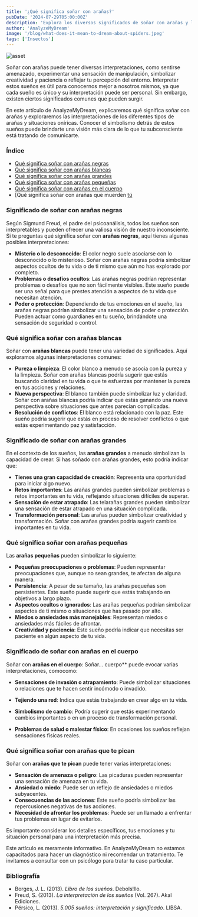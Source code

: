 ```yaml
---
title: '¿Qué significa soñar con arañas?'
pubDate: '2024-07-29T05:00:00Z'
description: 'Explora los diversos significados de soñar con arañas y lo que podrían estar diciendo sobre ti.'
author: 'AnalyzeMyDream'
image: '/blog/what-does-it-mean-to-dream-about-spiders.jpeg'
tags: ['Insectos']
---
```


![asset](/blog/what-does-it-mean-to-dream-about-spiders.jpeg)

Soñar con arañas puede tener diversas interpretaciones, como sentirse amenazado, experimentar una sensación de manipulación, simbolizar creatividad y paciencia o reflejar tu percepción del entorno. Interpretar estos sueños es útil para conocernos mejor a nosotros mismos, ya que cada sueño es único y su interpretación puede ser personal. Sin embargo, existen ciertos significados comunes que pueden surgir.

En este artículo de AnalyzeMyDream, explicaremos qué significa soñar con arañas y exploraremos las interpretaciones de los diferentes tipos de arañas y situaciones oníricas. Conocer el simbolismo detrás de estos sueños puede brindarte una visión más clara de lo que tu subconsciente está tratando de comunicarte.

### Índice

- [Qué significa soñar con arañas negras](#que-significa-soñar-con-arañas-negras)
- [Qué significa soñar con arañas blancas](#que-significa-soñar-con-arañas-blancas)
- [Qué significa soñar con arañas grandes](#que-significa-soñar-con-arañas-grandes)
- [Qué significa soñar con arañas pequeñas](#que-significa-soñar-con-arañas-pequenas)
- [Qué significa soñar con arañas en el cuerpo](#que-significa-soñar-con-arañas-en-el-cuerpo)
- [Qué significa soñar con arañas que muerden [tú](#que-significa-soñar-con-arañas-que-te-pican)

### Significado de soñar con arañas negras

Según Sigmund Freud, el padre del psicoanálisis, todos los sueños son interpretables y pueden ofrecer una valiosa visión de nuestro inconsciente. Si te preguntas qué significa soñar con **arañas negras**, aquí tienes algunas posibles interpretaciones:

- **Misterio o lo desconocido**: El color negro suele asociarse con lo desconocido o lo misterioso. Soñar con arañas negras podría simbolizar aspectos ocultos de tu vida o de ti mismo que aún no has explorado por completo.
- **Problemas o desafíos ocultos**: Las arañas negras podrían representar problemas o desafíos que no son fácilmente visibles. Este sueño puede ser una señal para que prestes atención a aspectos de tu vida que necesitan atención.
- **Poder o protección**: Dependiendo de tus emociones en el sueño, las arañas negras podrían simbolizar una sensación de poder o protección. Pueden actuar como guardianes en tu sueño, brindándote una sensación de seguridad o control.

### Qué significa soñar con arañas blancas

Soñar con **arañas blancas** puede tener una variedad de significados. Aquí exploramos algunas interpretaciones comunes:

- **Pureza o limpieza**: El color blanco a menudo se asocia con la pureza y la limpieza. Soñar con arañas blancas podría sugerir que estás buscando claridad en tu vida o que te esfuerzas por mantener la pureza en tus acciones y relaciones.
- **Nueva perspectiva**: El blanco también puede simbolizar luz y claridad. Soñar con arañas blancas podría indicar que estás ganando una nueva perspectiva sobre situaciones que antes parecían complicadas.
- **Resolución de conflictos**: El blanco está relacionado con la paz. Este sueño podría sugerir que estás en proceso de resolver conflictos o que estás experimentando paz y satisfacción.

### Significado de soñar con arañas grandes

En el contexto de los sueños, las **arañas grandes** a menudo simbolizan la capacidad de crear. Si has soñado con arañas grandes, esto podría indicar que:

- **Tienes una gran capacidad de creación**: Representa una oportunidad para iniciar algo nuevo.
- **Retos importantes**: Las arañas grandes pueden simbolizar problemas o retos importantes en tu vida, reflejando situaciones difíciles de superar.
- **Sensación de estar atrapado**: Las telarañas grandes pueden simbolizar una sensación de estar atrapado en una situación complicada.
- **Transformación personal**: Las arañas pueden simbolizar creatividad y transformación. Soñar con arañas grandes podría sugerir cambios importantes en tu vida.

### Qué significa soñar con arañas pequeñas

Las **arañas pequeñas** pueden simbolizar lo siguiente:

- **Pequeñas preocupaciones o problemas**: Pueden representar preocupaciones que, aunque no sean grandes, te afectan de alguna manera.
- **Persistencia**: A pesar de su tamaño, las arañas pequeñas son persistentes. Este sueño puede sugerir que estás trabajando en objetivos a largo plazo.
- **Aspectos ocultos o ignorados**: Las arañas pequeñas podrían simbolizar aspectos de ti mismo o situaciones que has pasado por alto.
- **Miedos o ansiedades más manejables**: Representan miedos o ansiedades más fáciles de afrontar.
- **Creatividad y paciencia**: Este sueño podría indicar que necesitas ser paciente en algún aspecto de tu vida.

### Significado de soñar con arañas en el cuerpo

Soñar con **arañas en el cuerpo**: Soñar... cuerpo** puede evocar varias interpretaciones, comocomo:

- **Sensaciones de invasión o atrapamiento**: Puede simbolizar situaciones o relaciones que te hacen sentir incómodo o invadido.
- **Tejiendo una red**: Indica que estás trabajando en crear algo en tu vida.
- **Simbolismo de cambio**: Podría sugerir que estás experimentando cambios importantes o en un proceso de transformación personal.

- **Problemas de salud o malestar físico**: En ocasiones los sueños reflejan sensaciones físicas reales.

### Qué significa soñar con arañas que te pican

Soñar con **arañas que te pican** puede tener varias interpretaciones:

- **Sensación de amenaza o peligro**: Las picaduras pueden representar una sensación de amenaza en tu vida.
- **Ansiedad o miedo**: Puede ser un reflejo de ansiedades o miedos subyacentes.
- **Consecuencias de las acciones**: Este sueño podría simbolizar las repercusiones negativas de tus acciones.
- **Necesidad de afrontar los problemas**: Puede ser un llamado a enfrentar tus problemas en lugar de evitarlos.

Es importante considerar los detalles específicos, tus emociones y tu situación personal para una interpretación más precisa. 

Este artículo es meramente informativo. En AnalyzeMyDream no estamos capacitados para hacer un diagnóstico ni recomendar un tratamiento. Te invitamos a consultar con un psicólogo para tratar tu caso particular.

### Bibliografía

- Borges, J. L. (2013). *Libro de los sueños*. Debols!llo.
- Freud, S. (2013). *La interpretación de los sueños* (Vol. 267). Akal Ediciones.
- Pérsico, L. (2013). *5.005 sueños: interpretación y significado*. LIBSA.